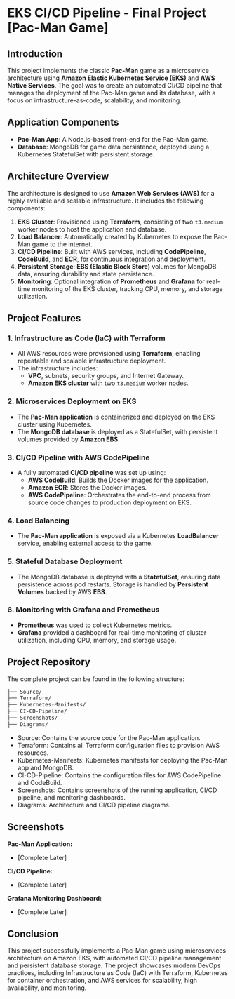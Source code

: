 # EKS CI/CD Pipeline - Final Project [Pac-Man Game]

## Introduction

This project implements the classic **Pac-Man** game as a microservice architecture using **Amazon Elastic Kubernetes Service (EKS)** and **AWS Native Services**. The goal was to create an automated CI/CD pipeline that manages the deployment of the Pac-Man game and its database, with a focus on infrastructure-as-code, scalability, and monitoring.

## Application Components

- **Pac-Man App**: A Node.js-based front-end for the Pac-Man game.
- **Database**: MongoDB for game data persistence, deployed using a Kubernetes StatefulSet with persistent storage.

## Architecture Overview

The architecture is designed to use **Amazon Web Services (AWS)** for a highly available and scalable infrastructure. It includes the following components:

1. **EKS Cluster**: Provisioned using **Terraform**, consisting of two `t3.medium` worker nodes to host the application and database.
2. **Load Balancer**: Automatically created by Kubernetes to expose the Pac-Man game to the internet.
3. **CI/CD Pipeline**: Built with AWS services, including **CodePipeline**, **CodeBuild**, and **ECR**, for continuous integration and deployment.
4. **Persistent Storage**: **EBS (Elastic Block Store)** volumes for MongoDB data, ensuring durability and state persistence.
5. **Monitoring**: Optional integration of **Prometheus** and **Grafana** for real-time monitoring of the EKS cluster, tracking CPU, memory, and storage utilization.

## Project Features

### 1. **Infrastructure as Code (IaC) with Terraform**
   - All AWS resources were provisioned using **Terraform**, enabling repeatable and scalable infrastructure deployment.
   - The infrastructure includes:
     - **VPC**, subnets, security groups, and Internet Gateway.
     - **Amazon EKS cluster** with two `t3.medium` worker nodes.

### 2. **Microservices Deployment on EKS**
   - The **Pac-Man application** is containerized and deployed on the EKS cluster using Kubernetes.
   - The **MongoDB database** is deployed as a StatefulSet, with persistent volumes provided by **Amazon EBS**.

### 3. **CI/CD Pipeline with AWS CodePipeline**
   - A fully automated **CI/CD pipeline** was set up using:
     - **AWS CodeBuild**: Builds the Docker images for the application.
     - **Amazon ECR**: Stores the Docker images.
     - **AWS CodePipeline**: Orchestrates the end-to-end process from source code changes to production deployment on EKS.

### 4. **Load Balancing**
   - The **Pac-Man application** is exposed via a Kubernetes **LoadBalancer** service, enabling external access to the game.

### 5. **Stateful Database Deployment**
   - The MongoDB database is deployed with a **StatefulSet**, ensuring data persistence across pod restarts. Storage is handled by **Persistent Volumes** backed by AWS **EBS**.

### 6. **Monitoring with Grafana and Prometheus**
   - **Prometheus** was used to collect Kubernetes metrics.
   - **Grafana** provided a dashboard for real-time monitoring of cluster utilization, including CPU, memory, and storage usage.

## Project Repository

The complete project can be found in the following structure:

```bash
├── Source/
├── Terraform/
├── Kubernetes-Manifests/
├── CI-CD-Pipeline/
├── Screenshots/
├── Diagrams/
```

- Source: Contains the source code for the Pac-Man application.
- Terraform: Contains all Terraform configuration files to provision AWS resources.
- Kubernetes-Manifests: Kubernetes manifests for deploying the Pac-Man app and MongoDB.
- CI-CD-Pipeline: Contains the configuration files for AWS CodePipeline and CodeBuild.
- Screenshots: Contains screenshots of the running application, CI/CD pipeline, and monitoring dashboards.
- Diagrams: Architecture and CI/CD pipeline diagrams.

## Screenshots

**Pac-Man Application:**
- [Complete Later]

**CI/CD Pipeline:**
- [Complete Later]

**Grafana Monitoring Dashboard:**
- [Complete Later]

## Conclusion

This project successfully implements a Pac-Man game using microservices architecture on Amazon EKS, with automated CI/CD pipeline management and persistent database storage. The project showcases modern DevOps practices, including Infrastructure as Code (IaC) with Terraform, Kubernetes for container orchestration, and AWS services for scalability, high availability, and monitoring.
